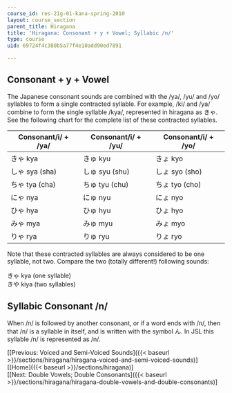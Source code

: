 ```yaml
---
course_id: res-21g-01-kana-spring-2010
layout: course_section
parent_title: Hiragana
title: 'Hiragana: Consonant + y + Vowel; Syllabic /n/'
type: course
uid: 69724f4c380b5a77f4e10add90ed7891

---
```


Consonant + y + Vowel
---------------------

The Japanese consonant sounds are combined with the /ya/, /yu/ and /yo/ syllables to form a single contracted syllable. For example, /ki/ and /ya/ combine to form the single syllable /kya/, represented in hiragana as きゃ. See the following chart for the complete list of these contracted syllables.

| Consonant/i/ + /ya/ | Consonant/i/ + /yu/ | Consonant/i/ + /yo/ |
| --- | --- | --- |
| きゃ kya | きゅ kyu | きょ kyo |
| しゃ sya (sha) | しゅ syu (shu) | しょ syo (sho) |
| ちゃ tya (cha) | ちゅ tyu (chu) | ちょ tyo (cho) |
| にゃ nya | にゅ nyu | にょ nyo |
| ひゃ hya | ひゅ hyu | ひょ hyo |
| みゃ mya | みゅ myu | みょ myo |
| りゃ rya | りゅ ryu | りょ ryo 

Note that these contracted syllables are always considered to be one syllable, not two. Compare the two (totally different!) following sounds:

きゃ kya (one syllable)  
きや kiya (two syllables)

Syllabic Consonant /n/
----------------------

When /n/ is followed by another consonant, or if a word ends with /n/, then that /n/ is a syllable in itself, and is written with the symbol ん. In JSL this syllable /n/ is represented as /n/.

  
\[[Previous: Voiced and Semi-Voiced Sounds]({{< baseurl >}}/sections/hiragana/hiragana-voiced-and-semi-voiced-sounds)\]  
\[[Home]({{< baseurl >}}/sections/hiragana)\]  
\[[Next: Double Vowels; Double Consonants]({{< baseurl >}}/sections/hiragana/hiragana-double-vowels-and-double-consonants)\]